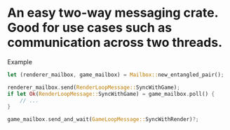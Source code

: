  # An easy two-way messaging crate. Good for use cases such as communication across two threads.


Example
```rust
let (renderer_mailbox, game_mailbox) = Mailbox::new_entangled_pair();

renderer_mailbox.send(RenderLoopMessage::SyncWithGame);
if let Ok(RenderLoopMessage::SyncWithGame) = game_mailbox.poll() {
    // ...
}

game_mailbox.send_and_wait(GameLoopMessage::SyncWithRender)?;
```
